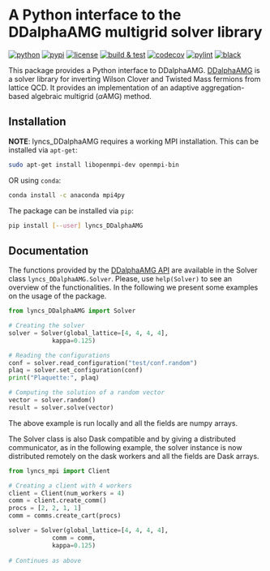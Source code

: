 # A Python interface to the DDalphaAMG multigrid solver library

[![python](https://img.shields.io/pypi/pyversions/lyncs_DDalphaAMG.svg?logo=python&logoColor=white)](https://pypi.org/project/lyncs_DDalphaAMG/)
[![pypi](https://img.shields.io/pypi/v/lyncs_DDalphaAMG.svg?logo=python&logoColor=white)](https://pypi.org/project/lyncs_DDalphaAMG/)
[![license](https://img.shields.io/github/license/Lyncs-API/lyncs.DDalphaAMG?logo=github&logoColor=white)](https://github.com/Lyncs-API/lyncs.DDalphaAMG/blob/master/LICENSE)
[![build & test](https://img.shields.io/github/workflow/status/Lyncs-API/lyncs.DDalphaAMG/build%20&%20test?logo=github&logoColor=white)](https://github.com/Lyncs-API/lyncs.DDalphaAMG/actions)
[![codecov](https://img.shields.io/codecov/c/github/Lyncs-API/lyncs.DDalphaAMG?logo=codecov&logoColor=white)](https://codecov.io/gh/Lyncs-API/lyncs.DDalphaAMG)
[![pylint](https://img.shields.io/badge/pylint%20score-9.5%2F10-green?logo=python&logoColor=white)](http://pylint.pycqa.org/)
[![black](https://img.shields.io/badge/code%20style-black-000000.svg?logo=codefactor&logoColor=white)](https://github.com/ambv/black)

This package provides a Python interface to DDalphaAMG.
[DDalphaAMG] is a solver library for inverting Wilson Clover and Twisted Mass fermions from lattice QCD.
It provides an implementation of an adaptive aggregation-based algebraic multigrid ($\alpha$AMG) method.

[DDalphaAMG]: https://github.com/sbacchio/DDalphaAMG

## Installation

**NOTE**: lyncs_DDalphaAMG requires a working MPI installation.
This can be installed via `apt-get`:

```bash
sudo apt-get install libopenmpi-dev openmpi-bin
```

OR using `conda`:

```bash
conda install -c anaconda mpi4py
```

The package can be installed via `pip`:

```bash
pip install [--user] lyncs_DDalphaAMG
```

## Documentation

The functions provided by the [DDalphaAMG API](https://github.com/sbacchio/DDalphaAMG/blob/master/src/DDalphaAMG.h) are available in the Solver class `lyncs_DDalphaAMG.Solver`.
Please, use `help(Solver)` to see an overview of the functionalities.
In the following we present some examples on the usage of the package.


```python
from lyncs_DDalphaAMG import Solver

# Creating the solver
solver = Solver(global_lattice=[4, 4, 4, 4],
       	 	kappa=0.125)

# Reading the configurations
conf = solver.read_configuration("test/conf.random")
plaq = solver.set_configuration(conf)
print("Plaquette:", plaq)

# Computing the solution of a random vector
vector = solver.random()
result = solver.solve(vector)
```

The above example is run locally and all the fields are numpy arrays.

The Solver class is also Dask compatible and by giving a distributed communicator,
as in the following example, the solver instance is now distributed remotely on
the dask workers and all the fields are Dask arrays.

```python
from lyncs_mpi import Client

# Creating a client with 4 workers
client = Client(num_workers = 4)
comm = client.create_comm()
procs = [2, 2, 1, 1]
comm = comms.create_cart(procs)

solver = Solver(global_lattice=[4, 4, 4, 4],
       	 	comm = comm,
       	 	kappa=0.125)
		
# Continues as above
```
